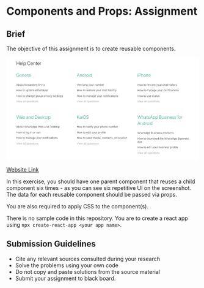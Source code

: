 # Components and Props: Assignment

## Brief

The objective of this assignment is to create reusable components. 

<img src="./assets/images/faq.png" />

[Website Link](https://faq.whatsapp.com/)

In this exercise, you should have one parent component that reuses a child component six times - as you can see six repetitive UI on the screenshot. The data for each reusable component should be passed via props.

You are also required to apply CSS to the component(s).

There is no sample code in this repository. You are to create a react app using `npx create-react-app <your app name>`.


## Submission Guidelines

- Cite any relevant sources consulted during your research
- Solve the problems using your own code
- Do not copy and paste solutions from the source material
- Submit your assignment to black board.
